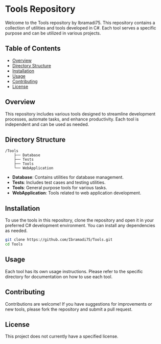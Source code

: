 # Tools Repository

Welcome to the Tools repository by Ibramadi75. This repository contains a collection of utilities and tools developed in C#. Each tool serves a specific purpose and can be utilized in various projects.

## Table of Contents

- [Overview](#overview)
- [Directory Structure](#directory-structure)
- [Installation](#installation)
- [Usage](#usage)
- [Contributing](#contributing)
- [License](#license)

## Overview

This repository includes various tools designed to streamline development processes, automate tasks, and enhance productivity. Each tool is independent and can be used as needed.

## Directory Structure

```
/Tools
    ├── Database
    ├── Tests
    ├── Tools
    └── WebApplication
```

- **Database**: Contains utilities for database management.
- **Tests**: Includes test cases and testing utilities.
- **Tools**: General purpose tools for various tasks.
- **WebApplication**: Tools related to web application development.

## Installation

To use the tools in this repository, clone the repository and open it in your preferred C# development environment. You can install any dependencies as needed.

```bash
git clone https://github.com/Ibramadi75/Tools.git
cd Tools
```

## Usage

Each tool has its own usage instructions. Please refer to the specific directory for documentation on how to use each tool.

## Contributing

Contributions are welcome! If you have suggestions for improvements or new tools, please fork the repository and submit a pull request.

## License

This project does not currently have a specified license.
